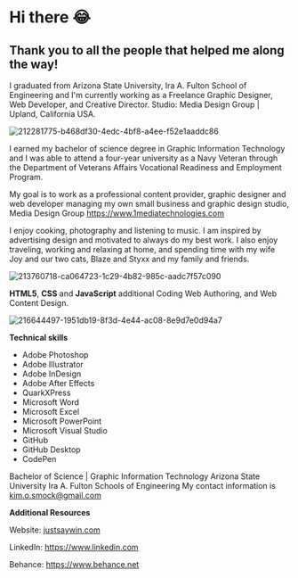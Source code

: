 # Hi there :joy:

## Thank you to all the people that helped me along the way! 
I graduated from Arizona State University, Ira A. Fulton School of Engineering and I'm currently working as a Freelance Graphic Designer, Web Developer, and Creative Director. Studio: Media Design Group | Upland, California USA.
<!--
**kos3150/kos3150** is a ✨ _special_ ✨ repository because its `README.md` (this file) appears on your GitHub profile.
Here are some ideas to get you started:

- 🔭 I’m currently working on ...
- 🌱 I’m currently learning ...
- 👯 I’m looking to collaborate on ...
- 🤔 I’m looking for help with ...
- 💬 Ask me about ...
- 📫 How to reach me: ...
- 😄 Pronouns: ...
- ⚡ Fun fact: ...
-->
![212281775-b468df30-4edc-4bf8-a4ee-f52e1aaddc86](https://github.com/kos3150/kos3150/assets/142562646/2096ad02-11e1-4235-8cf2-30537aa732c6)

I earned my bachelor of science degree in Graphic Information Technology and I was able to attend a four-year university as a Navy Veteran through the Department of Veterans Affairs Vocational Readiness and Employment Program.

My goal is to work as a professional content provider, graphic designer and web developer managing my own small business and graphic design studio, Media Design Group https://www.1mediatechnologies.com

I enjoy cooking, photography and listening to music. I am inspired by advertising design and motivated to always do my best work. I also enjoy traveling, working and relaxing at home, and spending time with my wife Joy and our two cats, Blaze and Styxx and my family and friends.

![213760718-ca064723-1c29-4b82-985c-aadc7f57c090](https://github.com/kos3150/kos3150/assets/142562646/ce7c66fb-bd56-4e88-98ba-f30e8d1c169b) 

**HTML5**, **CSS** and **JavaScript** additional Coding Web Authoring, and Web Content Design. 

![216644497-1951db19-8f3d-4e44-ac08-8e9d7e0d94a7](https://github.com/kos3150/kos3150/assets/142562646/3c025cbb-7eba-4d72-b190-1bfd16e9bc42)

**Technical skills**
  - Adobe Photoshop
  - Adobe Illustrator
  - Adobe InDesign
  - Adobe After Effects
  - QuarkXPress
  - Microsoft Word
  - Microsoft Excel
  - Microsoft PowerPoint
  - Microsoft Visual Studio
  - GitHub
  - GitHub Desktop
  - CodePen    

Bachelor of Science | Graphic Information Technology Arizona State University Ira A. Fulton Schools of Engineering
My contact information is kim.o.smock@gmail.com

**Additional Resources**

Website: [justsaywin.com](https://justsaywin.com/)

LinkedIn: https://www.linkedin.com

Behance: https://www.behance.net
